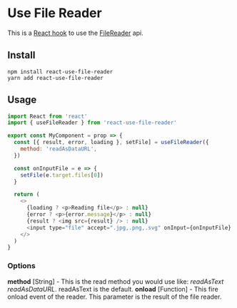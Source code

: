# Use File Reader

This is a [React hook](https://reactjs.org/docs/hooks-overview.html) to use the [FileReader](https://developer.mozilla.org/en-US/docs/Web/API/FileReader) api.

## Install

```
npm install react-use-file-reader
yarn add react-use-file-reader
```

## Usage

```javascript
import React from 'react'
import { useFileReader } from 'react-use-file-reader'

export const MyComponent = prop => {
  const [{ result, error, loading }, setFile] = useFileReader({
    method: 'readAsDataURL',
  })

  const onInputFile = e => {
    setFile(e.target.files[0])
  }

  return (
    <>
      {loading ? <p>Reading file</p> : null}
      {error ? <p>{error.message}</p> : null}
      {result ? <img src={result} /> : null}
      <input type="file" accept=".jpg,.png,.svg" onInput={onInputFile} />
    </>
  )
}
```

### Options

**method** [String] - This is the read method you would use like: _readAsText_ _readAsDataURL_. readAsText is the default.
**onload** [Function] - This fire onload event of the reader. This parameter is the result of the file reader.
